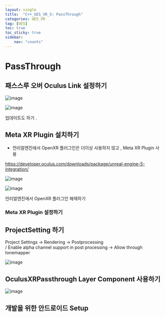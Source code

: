 ```yaml
---
layout: single
title:  "C++_UE5_VR_5: PassThrough"
categories: UE5_VR
tag: [UE5]
toc: true
toc_sticky: true
sidebar:
    nav: "counts"
---
```


# PassThrough

## 패스스루 오버 Oculus Link 설정하기 
   
![image](https://github.com/silverlnng/DatastructureStudy/assets/112385982/bdc2a1de-f284-42c8-8016-a0ca9bb454a6)
   
![image](https://github.com/silverlnng/DatastructureStudy/assets/112385982/04ef16f2-f908-4e61-abaf-b4a6d298705f)
   
업데이트도 하기 .
   
## Meta XR Plugin 설치하기

* 언리얼엔진에서 OpenXR 플러그인은 더이상 사용하지 않고 , Meta XR Plugin 사용
   
<https://developer.oculus.com/downloads/package/unreal-engine-5-integration/>

   
![image](https://github.com/silverlnng/DatastructureStudy/assets/112385982/663d8e0e-74ea-400d-9e2d-51e1a027a0e6)


![image](https://github.com/silverlnng/DatastructureStudy/assets/112385982/15b8e038-947f-46fd-8636-5e882bd0165d)
   
언리얼엔진에서 OpenXR 플러그인 해제하기
   
### Meta XR Plugin 설정하기 

   
## ProjectSetting 하기    
Project Settings -> Rendering -> Postprocessing   
 / Enable alpha channel support in post processing -> Allow through tonemapper

![image](https://github.com/silverlnng/DatastructureStudy/assets/112385982/c8a53702-7b62-4fc5-bbc5-4e728c947869)

## OculusXRPassthrough Layer Component 사용하기

![image](https://github.com/silverlnng/DatastructureStudy/assets/112385982/6e10b3cf-d76c-438c-be60-1f46737f3147)

## 

## 개발을 위한 안드로이드 Setup